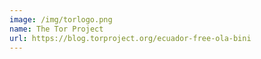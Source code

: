 ```yaml
---
image: /img/torlogo.png
name: The Tor Project
url: https://blog.torproject.org/ecuador-free-ola-bini
---
```

